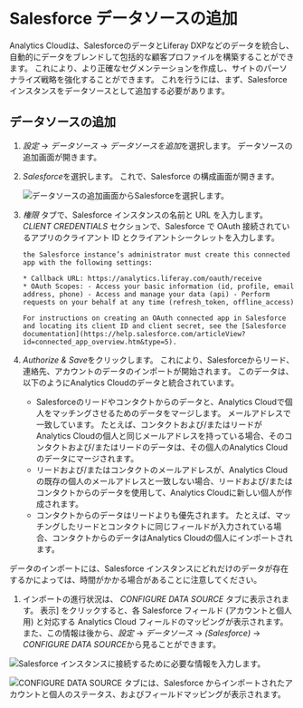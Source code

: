 # Salesforce データソースの追加

Analytics Cloudは、SalesforceのデータとLiferay DXPなどのデータを統合し、自動的にデータをブレンドして包括的な顧客プロファイルを構築することができます。 これにより、より正確なセグメンテーションを作成し、サイトのパーソナライズ戦略を強化することができます。 これを行うには、まず、Salesforce インスタンスをデータソースとして追加する必要があります。

## データソースの追加

1.  *設定* → *データソース* → *データソースを追加*を選択します。 データソースの追加画面が開きます。

2.  *Salesforce*を選択します。 これで、Salesforce の構成画面が開きます。

    ![データソースの追加画面からSalesforceを選択します。](adding-a-salesforce-data-source/images/01.png)

3.  *権限* タブで、Salesforce インスタンスの名前と URL を入力します。 *CLIENT CREDENTIALS* セクションで、Salesforce で OAuth 接続されているアプリのクライアント ID とクライアントシークレットを入力します。

    ```{note}
    the Salesforce instance’s administrator must create this connected app with the following settings:

    * Callback URL: https://analytics.liferay.com/oauth/receive
    * OAuth Scopes: - Access your basic information (id, profile, email address, phone) - Access and manage your data (api) - Perform requests on your behalf at any time (refresh_token, offline_access)

    For instructions on creating an OAuth connected app in Salesforce and locating its client ID and client secret, see the [Salesforce documentation](https://help.salesforce.com/articleView?id=connected_app_overview.htm&type=5).
    ```

4.  *Authorize & Save*をクリックします。 これにより、Salesforceからリード、連絡先、アカウントのデータのインポートが開始されます。 このデータは、以下のようにAnalytics Cloudのデータと統合されています。

      - Salesforceのリードやコンタクトからのデータと、Analytics Cloudで個人をマッチングさせるためのデータをマージします。 メールアドレスで一致しています。 たとえば、コンタクトおよび/またはリードがAnalytics Cloudの個人と同じメールアドレスを持っている場合、そのコンタクトおよび/またはリードのデータは、その個人のAnalytics Cloudのデータにマージされます。
      - リードおよび/またはコンタクトのメールアドレスが、Analytics Cloudの既存の個人のメールアドレスと一致しない場合、リードおよび/またはコンタクトからのデータを使用して、Analytics Cloudに新しい個人が作成されます。
      - コンタクトからのデータはリードよりも優先されます。 たとえば、マッチングしたリードとコンタクトに同じフィールドが入力されている場合、コンタクトからのデータはAnalytics Cloudの個人にインポートされます。

データのインポートには、Salesforce インスタンスにどれだけのデータが存在するかによっては、時間がかかる場合があることに注意してください。

1.  インポートの進行状況は、 *CONFIGURE DATA SOURCE* タブに表示されます。 表示] をクリックすると、各 Salesforce フィールド (アカウントと個人用) と対応する Analytics Cloud フィールドのマッピングが表示されます。 また、この情報は後から、*設定* → *データソース* → *(Salesforce)* → *CONFIGURE DATA SOURCE*から見ることができます。

![Salesforce インスタンスに接続するために必要な情報を入力します。](adding-a-salesforce-data-source/images/02.png)

![CONFIGURE DATA SOURCE タブには、Salesforce からインポートされたアカウントと個人のステータス、およびフィールドマッピングが表示されます。](adding-a-salesforce-data-source/images/03.png)
